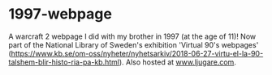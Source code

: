 # 1997-webpage
A warcraft 2 webpage I did with my brother in 1997 (at the age of 11)! Now part of the National Library of Sweden's exhibition 'Virtual 90's webpages' (https://www.kb.se/om-oss/nyheter/nyhetsarkiv/2018-06-27-virtu-el-la-90-talshem-blir-histo-ria-pa-kb.html). Also hosted at www.ljugare.com. 
